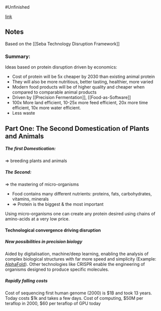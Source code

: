 #Unfinished 

[link](https://tonyseba.com/wp-content/uploads/2020/09/RethinkXFoodandAgricultureReport.pdf)

## Notes

Based on the [[Seba Technology Disruption Framework]] 

### Summary:
Ideas based on protein disruption driven by economics:
- Cost of protein will be 5x cheaper by 2030 than existing animal protein
- They will also be more nutritious, better tasting, healthier, more varied
- Modern food products will be of higher quality and cheaper when compared to comparable animal products
- Driven by [[Precision Fermentation]], [[Food-as-Software]]
- 100x More land efficient, 10-25x more feed efficient, 20x more time efficient, 10x more water efficient.
- Less waste


## Part One: The Second Domestication of Plants and Animals

##### The first Domestication:
=> breeding plants and animals
##### The Second: 
=> the mastering of micro-organisms

- Food contains many different nutrients: proteins, fats, carbohydrates, vitamins, minerals
- => Protein is the biggest & the most important

Using micro-organisms one can create any protein desired using chains of amino-acids at a very low price.
#### Technological convergence driving disruption

##### New possibilities in precision biology

Aided by digitalisation, machine/deep learning, enabling the analysis of complex biological structures with far more speed and simplicity (Example: [AlphaFold](https://alphafold.ebi.ac.uk/)).
Other technologies like CRISPR enable the engineering of organisms designed to produce specific molecules.

##### Rapidly falling costs

Cost of sequencing first human genome (2000) is $1B and took 13 years. Today costs $1k and takes a few days.
Cost of computing, $50M per teraflop in 2000, $60 per teraflop of GPU today

